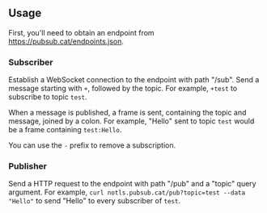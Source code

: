 ## Usage

First, you'll need to obtain an endpoint from <https://pubsub.cat/endpoints.json>.

### Subscriber

Establish a WebSocket connection to the endpoint with path "/sub". Send a message starting with `+`, followed by the topic. For example, `+test` to subscribe to topic `test`.

When a message is published, a frame is sent, containing the topic and message, joined by a colon. For example, "Hello" sent to topic `test` would be a frame containing `test:Hello`.

You can use the `-` prefix to remove a subscription.

### Publisher

Send a HTTP request to the endpoint with path "/pub" and a "topic" query argument. For example, `curl notls.pubsub.cat/pub?topic=test --data "Hello"` to send "Hello" to every subscriber of `test`.
